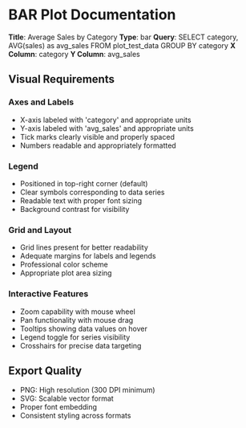 # BAR Plot Documentation

**Title**: Average Sales by Category
**Type**: bar
**Query**: SELECT category, AVG(sales) as avg_sales FROM plot_test_data GROUP BY category
**X Column**: category
**Y Column**: avg_sales

## Visual Requirements

### Axes and Labels
- X-axis labeled with 'category' and appropriate units
- Y-axis labeled with 'avg_sales' and appropriate units
- Tick marks clearly visible and properly spaced
- Numbers readable and appropriately formatted

### Legend
- Positioned in top-right corner (default)
- Clear symbols corresponding to data series
- Readable text with proper font sizing
- Background contrast for visibility

### Grid and Layout
- Grid lines present for better readability
- Adequate margins for labels and legends
- Professional color scheme
- Appropriate plot area sizing

### Interactive Features
- Zoom capability with mouse wheel
- Pan functionality with mouse drag
- Tooltips showing data values on hover
- Legend toggle for series visibility
- Crosshairs for precise data targeting

## Export Quality
- PNG: High resolution (300 DPI minimum)
- SVG: Scalable vector format
- Proper font embedding
- Consistent styling across formats
